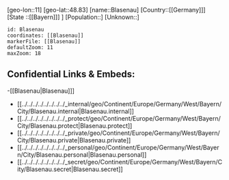 ﻿---
location: [48.83,11]
mapzoom: [7,12] 
mapmarker: city 
type: City
tags:
- geo/City


SpocWebEntityId: 29224
isDeleted: false
confidential: public

---
[geo-lon::11]
[geo-lat::48.83]
[name::Blasenau]
[Country::[[Germany]]]
[State ::[[Bayern]]] ]
[Population::]
[Unknown::]


```leaflet
id: Blasenau
coordinates: [[Blasenau]]
markerFile: [[Blasenau]]
defaultZoom: 11 
maxZoom: 18
```


## Confidential Links & Embeds: 
-[[Blasenau|Blasenau]]] 
- [[../../../../../../../../_internal/geo/Continent/Europe/Germany/West/Bayern/City/Blasenau.internal|Blasenau.internal]] 
- [[../../../../../../../../_protect/geo/Continent/Europe/Germany/West/Bayern/City/Blasenau.protect|Blasenau.protect]] 
- [[../../../../../../../../_private/geo/Continent/Europe/Germany/West/Bayern/City/Blasenau.private|Blasenau.private]] 
- [[../../../../../../../../_personal/geo/Continent/Europe/Germany/West/Bayern/City/Blasenau.personal|Blasenau.personal]] 
- [[../../../../../../../../_secret/geo/Continent/Europe/Germany/West/Bayern/City/Blasenau.secret|Blasenau.secret]] 
